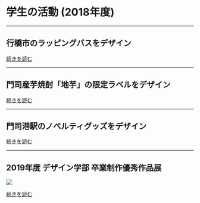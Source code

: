 # 学生の活動 (2018年度)

---
## 行橋市のラッピングバスをデザイン
[続きを読む](http://www3.nishitech.ac.jp/news/archives/765/)

---
## 門司産芋焼酎「地芋」の限定ラベルをデザイン
[続きを読む](http://www3.nishitech.ac.jp/news/archives/759/)

---
## 門司港駅のノベルティグッズをデザイン
[続きを読む](http://www3.nishitech.ac.jp/news/archives/756/)

---
## 2019年度 デザイン学部 卒業制作優秀作品展
![](https://www3.nishitech.ac.jp/app/webroot/files/uploads/3_891.jpg)

[続きを読む](https://www3.nishitech.ac.jp/news/archives/891/)

